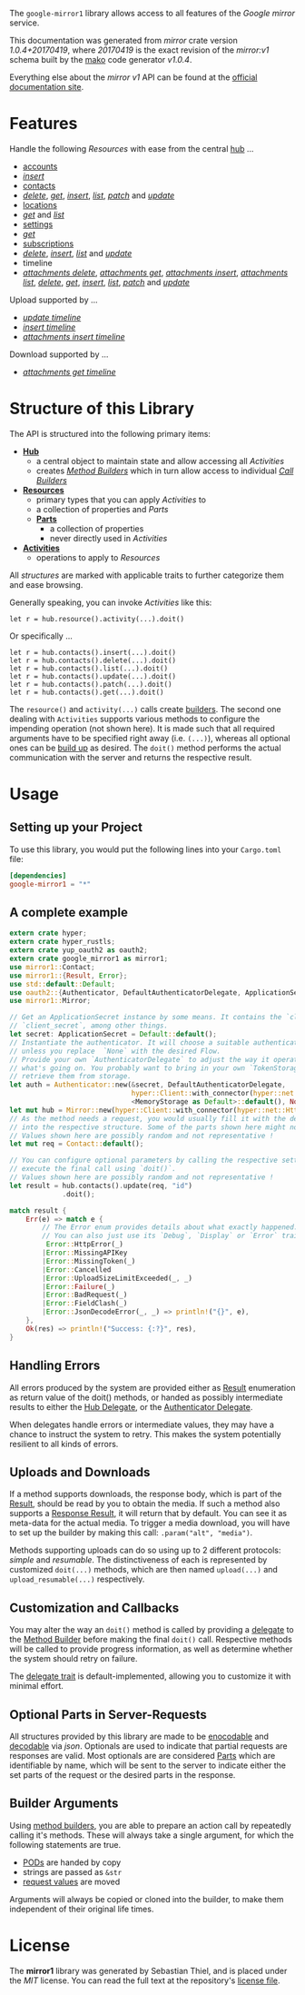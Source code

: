 <!---
DO NOT EDIT !
This file was generated automatically from 'src/mako/api/README.md.mako'
DO NOT EDIT !
-->
The `google-mirror1` library allows access to all features of the *Google mirror* service.

This documentation was generated from *mirror* crate version *1.0.4+20170419*, where *20170419* is the exact revision of the *mirror:v1* schema built by the [mako](http://www.makotemplates.org/) code generator *v1.0.4*.

Everything else about the *mirror* *v1* API can be found at the
[official documentation site](https://developers.google.com/glass).
# Features

Handle the following *Resources* with ease from the central [hub](https://docs.rs/google-mirror1/1.0.4+20170419/google_mirror1/struct.Mirror.html) ... 

* [accounts](https://docs.rs/google-mirror1/1.0.4+20170419/google_mirror1/struct.Account.html)
 * [*insert*](https://docs.rs/google-mirror1/1.0.4+20170419/google_mirror1/struct.AccountInsertCall.html)
* [contacts](https://docs.rs/google-mirror1/1.0.4+20170419/google_mirror1/struct.Contact.html)
 * [*delete*](https://docs.rs/google-mirror1/1.0.4+20170419/google_mirror1/struct.ContactDeleteCall.html), [*get*](https://docs.rs/google-mirror1/1.0.4+20170419/google_mirror1/struct.ContactGetCall.html), [*insert*](https://docs.rs/google-mirror1/1.0.4+20170419/google_mirror1/struct.ContactInsertCall.html), [*list*](https://docs.rs/google-mirror1/1.0.4+20170419/google_mirror1/struct.ContactListCall.html), [*patch*](https://docs.rs/google-mirror1/1.0.4+20170419/google_mirror1/struct.ContactPatchCall.html) and [*update*](https://docs.rs/google-mirror1/1.0.4+20170419/google_mirror1/struct.ContactUpdateCall.html)
* [locations](https://docs.rs/google-mirror1/1.0.4+20170419/google_mirror1/struct.Location.html)
 * [*get*](https://docs.rs/google-mirror1/1.0.4+20170419/google_mirror1/struct.LocationGetCall.html) and [*list*](https://docs.rs/google-mirror1/1.0.4+20170419/google_mirror1/struct.LocationListCall.html)
* [settings](https://docs.rs/google-mirror1/1.0.4+20170419/google_mirror1/struct.Setting.html)
 * [*get*](https://docs.rs/google-mirror1/1.0.4+20170419/google_mirror1/struct.SettingGetCall.html)
* [subscriptions](https://docs.rs/google-mirror1/1.0.4+20170419/google_mirror1/struct.Subscription.html)
 * [*delete*](https://docs.rs/google-mirror1/1.0.4+20170419/google_mirror1/struct.SubscriptionDeleteCall.html), [*insert*](https://docs.rs/google-mirror1/1.0.4+20170419/google_mirror1/struct.SubscriptionInsertCall.html), [*list*](https://docs.rs/google-mirror1/1.0.4+20170419/google_mirror1/struct.SubscriptionListCall.html) and [*update*](https://docs.rs/google-mirror1/1.0.4+20170419/google_mirror1/struct.SubscriptionUpdateCall.html)
* timeline
 * [*attachments delete*](https://docs.rs/google-mirror1/1.0.4+20170419/google_mirror1/struct.TimelineAttachmentDeleteCall.html), [*attachments get*](https://docs.rs/google-mirror1/1.0.4+20170419/google_mirror1/struct.TimelineAttachmentGetCall.html), [*attachments insert*](https://docs.rs/google-mirror1/1.0.4+20170419/google_mirror1/struct.TimelineAttachmentInsertCall.html), [*attachments list*](https://docs.rs/google-mirror1/1.0.4+20170419/google_mirror1/struct.TimelineAttachmentListCall.html), [*delete*](https://docs.rs/google-mirror1/1.0.4+20170419/google_mirror1/struct.TimelineDeleteCall.html), [*get*](https://docs.rs/google-mirror1/1.0.4+20170419/google_mirror1/struct.TimelineGetCall.html), [*insert*](https://docs.rs/google-mirror1/1.0.4+20170419/google_mirror1/struct.TimelineInsertCall.html), [*list*](https://docs.rs/google-mirror1/1.0.4+20170419/google_mirror1/struct.TimelineListCall.html), [*patch*](https://docs.rs/google-mirror1/1.0.4+20170419/google_mirror1/struct.TimelinePatchCall.html) and [*update*](https://docs.rs/google-mirror1/1.0.4+20170419/google_mirror1/struct.TimelineUpdateCall.html)


Upload supported by ...

* [*update timeline*](https://docs.rs/google-mirror1/1.0.4+20170419/google_mirror1/struct.TimelineUpdateCall.html)
* [*insert timeline*](https://docs.rs/google-mirror1/1.0.4+20170419/google_mirror1/struct.TimelineInsertCall.html)
* [*attachments insert timeline*](https://docs.rs/google-mirror1/1.0.4+20170419/google_mirror1/struct.TimelineAttachmentInsertCall.html)

Download supported by ...

* [*attachments get timeline*](https://docs.rs/google-mirror1/1.0.4+20170419/google_mirror1/struct.TimelineAttachmentGetCall.html)



# Structure of this Library

The API is structured into the following primary items:

* **[Hub](https://docs.rs/google-mirror1/1.0.4+20170419/google_mirror1/struct.Mirror.html)**
    * a central object to maintain state and allow accessing all *Activities*
    * creates [*Method Builders*](https://docs.rs/google-mirror1/1.0.4+20170419/google_mirror1/trait.MethodsBuilder.html) which in turn
      allow access to individual [*Call Builders*](https://docs.rs/google-mirror1/1.0.4+20170419/google_mirror1/trait.CallBuilder.html)
* **[Resources](https://docs.rs/google-mirror1/1.0.4+20170419/google_mirror1/trait.Resource.html)**
    * primary types that you can apply *Activities* to
    * a collection of properties and *Parts*
    * **[Parts](https://docs.rs/google-mirror1/1.0.4+20170419/google_mirror1/trait.Part.html)**
        * a collection of properties
        * never directly used in *Activities*
* **[Activities](https://docs.rs/google-mirror1/1.0.4+20170419/google_mirror1/trait.CallBuilder.html)**
    * operations to apply to *Resources*

All *structures* are marked with applicable traits to further categorize them and ease browsing.

Generally speaking, you can invoke *Activities* like this:

```Rust,ignore
let r = hub.resource().activity(...).doit()
```

Or specifically ...

```ignore
let r = hub.contacts().insert(...).doit()
let r = hub.contacts().delete(...).doit()
let r = hub.contacts().list(...).doit()
let r = hub.contacts().update(...).doit()
let r = hub.contacts().patch(...).doit()
let r = hub.contacts().get(...).doit()
```

The `resource()` and `activity(...)` calls create [builders][builder-pattern]. The second one dealing with `Activities` 
supports various methods to configure the impending operation (not shown here). It is made such that all required arguments have to be 
specified right away (i.e. `(...)`), whereas all optional ones can be [build up][builder-pattern] as desired.
The `doit()` method performs the actual communication with the server and returns the respective result.

# Usage

## Setting up your Project

To use this library, you would put the following lines into your `Cargo.toml` file:

```toml
[dependencies]
google-mirror1 = "*"
```

## A complete example

```Rust
extern crate hyper;
extern crate hyper_rustls;
extern crate yup_oauth2 as oauth2;
extern crate google_mirror1 as mirror1;
use mirror1::Contact;
use mirror1::{Result, Error};
use std::default::Default;
use oauth2::{Authenticator, DefaultAuthenticatorDelegate, ApplicationSecret, MemoryStorage};
use mirror1::Mirror;

// Get an ApplicationSecret instance by some means. It contains the `client_id` and 
// `client_secret`, among other things.
let secret: ApplicationSecret = Default::default();
// Instantiate the authenticator. It will choose a suitable authentication flow for you, 
// unless you replace  `None` with the desired Flow.
// Provide your own `AuthenticatorDelegate` to adjust the way it operates and get feedback about 
// what's going on. You probably want to bring in your own `TokenStorage` to persist tokens and
// retrieve them from storage.
let auth = Authenticator::new(&secret, DefaultAuthenticatorDelegate,
                              hyper::Client::with_connector(hyper::net::HttpsConnector::new(hyper_rustls::TlsClient::new())),
                              <MemoryStorage as Default>::default(), None);
let mut hub = Mirror::new(hyper::Client::with_connector(hyper::net::HttpsConnector::new(hyper_rustls::TlsClient::new())), auth);
// As the method needs a request, you would usually fill it with the desired information
// into the respective structure. Some of the parts shown here might not be applicable !
// Values shown here are possibly random and not representative !
let mut req = Contact::default();

// You can configure optional parameters by calling the respective setters at will, and
// execute the final call using `doit()`.
// Values shown here are possibly random and not representative !
let result = hub.contacts().update(req, "id")
             .doit();

match result {
    Err(e) => match e {
        // The Error enum provides details about what exactly happened.
        // You can also just use its `Debug`, `Display` or `Error` traits
         Error::HttpError(_)
        |Error::MissingAPIKey
        |Error::MissingToken(_)
        |Error::Cancelled
        |Error::UploadSizeLimitExceeded(_, _)
        |Error::Failure(_)
        |Error::BadRequest(_)
        |Error::FieldClash(_)
        |Error::JsonDecodeError(_, _) => println!("{}", e),
    },
    Ok(res) => println!("Success: {:?}", res),
}

```
## Handling Errors

All errors produced by the system are provided either as [Result](https://docs.rs/google-mirror1/1.0.4+20170419/google_mirror1/enum.Result.html) enumeration as return value of 
the doit() methods, or handed as possibly intermediate results to either the 
[Hub Delegate](https://docs.rs/google-mirror1/1.0.4+20170419/google_mirror1/trait.Delegate.html), or the [Authenticator Delegate](https://docs.rs/yup-oauth2/*/yup_oauth2/trait.AuthenticatorDelegate.html).

When delegates handle errors or intermediate values, they may have a chance to instruct the system to retry. This 
makes the system potentially resilient to all kinds of errors.

## Uploads and Downloads
If a method supports downloads, the response body, which is part of the [Result](https://docs.rs/google-mirror1/1.0.4+20170419/google_mirror1/enum.Result.html), should be
read by you to obtain the media.
If such a method also supports a [Response Result](https://docs.rs/google-mirror1/1.0.4+20170419/google_mirror1/trait.ResponseResult.html), it will return that by default.
You can see it as meta-data for the actual media. To trigger a media download, you will have to set up the builder by making
this call: `.param("alt", "media")`.

Methods supporting uploads can do so using up to 2 different protocols: 
*simple* and *resumable*. The distinctiveness of each is represented by customized 
`doit(...)` methods, which are then named `upload(...)` and `upload_resumable(...)` respectively.

## Customization and Callbacks

You may alter the way an `doit()` method is called by providing a [delegate](https://docs.rs/google-mirror1/1.0.4+20170419/google_mirror1/trait.Delegate.html) to the 
[Method Builder](https://docs.rs/google-mirror1/1.0.4+20170419/google_mirror1/trait.CallBuilder.html) before making the final `doit()` call. 
Respective methods will be called to provide progress information, as well as determine whether the system should 
retry on failure.

The [delegate trait](https://docs.rs/google-mirror1/1.0.4+20170419/google_mirror1/trait.Delegate.html) is default-implemented, allowing you to customize it with minimal effort.

## Optional Parts in Server-Requests

All structures provided by this library are made to be [enocodable](https://docs.rs/google-mirror1/1.0.4+20170419/google_mirror1/trait.RequestValue.html) and 
[decodable](https://docs.rs/google-mirror1/1.0.4+20170419/google_mirror1/trait.ResponseResult.html) via *json*. Optionals are used to indicate that partial requests are responses 
are valid.
Most optionals are are considered [Parts](https://docs.rs/google-mirror1/1.0.4+20170419/google_mirror1/trait.Part.html) which are identifiable by name, which will be sent to 
the server to indicate either the set parts of the request or the desired parts in the response.

## Builder Arguments

Using [method builders](https://docs.rs/google-mirror1/1.0.4+20170419/google_mirror1/trait.CallBuilder.html), you are able to prepare an action call by repeatedly calling it's methods.
These will always take a single argument, for which the following statements are true.

* [PODs][wiki-pod] are handed by copy
* strings are passed as `&str`
* [request values](https://docs.rs/google-mirror1/1.0.4+20170419/google_mirror1/trait.RequestValue.html) are moved

Arguments will always be copied or cloned into the builder, to make them independent of their original life times.

[wiki-pod]: http://en.wikipedia.org/wiki/Plain_old_data_structure
[builder-pattern]: http://en.wikipedia.org/wiki/Builder_pattern
[google-go-api]: https://github.com/google/google-api-go-client

# License
The **mirror1** library was generated by Sebastian Thiel, and is placed 
under the *MIT* license.
You can read the full text at the repository's [license file][repo-license].

[repo-license]: https://github.com/Byron/google-apis-rsblob/master/LICENSE.md
